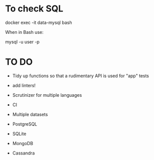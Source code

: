 # To check SQL
docker exec -it data-mysql bash

When in Bash use:

mysql -u user -p

# TO DO

- Tidy up functions so that a rudimentary API is used for "app" tests
- add linters!
- Scrutinizer for multiple languages
- CI

- Multiple datasets
- PostgreSQL
- SQLite
- MongoDB
- Cassandra